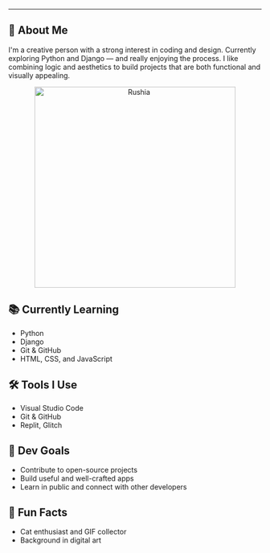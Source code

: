 ---
## 👋 About Me

I'm a creative person with a strong interest in coding and design. Currently exploring Python and Django — and really enjoying the process. I like combining logic and aesthetics to build projects that are both functional and visually appealing.

<p align="center">
  <img src="https://media.giphy.com/media/v1.Y2lkPTc5MGI3NjExenhkbXVxejJpZTM4ODlvcG5xM3BydXQ3aHgyMTk3OHFjeGxoN28zdyZlcD12MV9naWZzX3NlYXJjaCZjdD1n/fvaNRtE1LlK4X2DIXk/giphy.gif" alt="Rushia" width="400"/>
</p>

## 📚 Currently Learning
- Python  
- Django  
- Git & GitHub  
- HTML, CSS, and JavaScript  

## 🛠️ Tools I Use
- Visual Studio Code  
- Git & GitHub  
- Replit, Glitch  

## 🎯 Dev Goals
- Contribute to open-source projects  
- Build useful and well-crafted apps  
- Learn in public and connect with other developers  

## 🧩 Fun Facts
- Cat enthusiast and GIF collector  
- Background in digital art  
